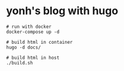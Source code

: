 # yonh's blog with hugo
```
# run with docker
docker-compose up -d

# build html in container
hugo -d docs/

# build html in host
./build.sh
```


